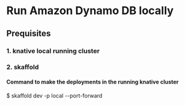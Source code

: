 # Run Amazon Dynamo DB locally
## Prequisites
### 1. knative local running cluster
### 2. skaffold
#### Command to make the deployments in the running knative cluster

  $ skaffold dev -p local --port-forward
